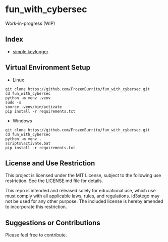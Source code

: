 # fun_with_cybersec
Work-in-progress (WIP)

## Index
* [simple keylogger](https://github.com/FrozenBurrito/fun_with_cybersec/blob/main/simple_keylogger.md)

## Virtual Environment Setup
* Linux
```
git clone https://github.com/FrozenBurrito/fun_with_cybersec.git
cd fun_with_cybersec
python -m venv .venv
sudo -s
source .venv/bin/activate
pip install -r requirements.txt
```
* Windows
```
git clone https://github.com/FrozenBurrito/fun_with_cybersec.git
cd fun_with_cybersec
python -m venv .
scripts\activate.bat 
pip install -r requirements.txt
```

## License and Use Restriction

This project is licensed under the MIT License, subject to the following use restriction.  See the LICENSE.md file for details.

This repo is intended and released solely for educational use, which use must comply with all applicable laws, rules, and regulations. id3stego may not be used for any other purpose. The included license is hereby amended to incorporate this restriction. 

## Suggestions or Contributions

Please feel free to contribute.
